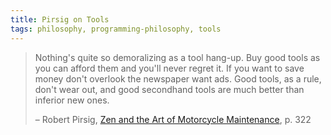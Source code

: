 ```yaml
---
title: Pirsig on Tools
tags: philosophy, programming-philosophy, tools
---
```


> Nothing's quite so demoralizing as a tool hang-up. Buy good tools as you can afford them and you'll never regret it. If you want to save money don't overlook the newspaper want ads. Good tools, as a rule, don't wear out, and good secondhand tools are much better than inferior new ones.
>
> – Robert Pirsig, [Zen and the Art of Motorcycle Maintenance](https://en.wikipedia.org/wiki/Zen_and_the_Art_of_Motorcycle_Maintenance), p. 322
